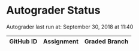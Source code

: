 # Autograder Status
Autograder last run at: September 30, 2018 at 11:40

| GitHub ID | Assignment | Graded Branch |
|-----------|------------|---------------|
